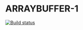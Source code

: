 # ARRAYBUFFER-1

[![Build status](https://ci.appveyor.com/api/projects/status/dnopjrxqkulgcprf?svg=true)](https://ci.appveyor.com/project/Yaraspik/arraybuffer-1)
